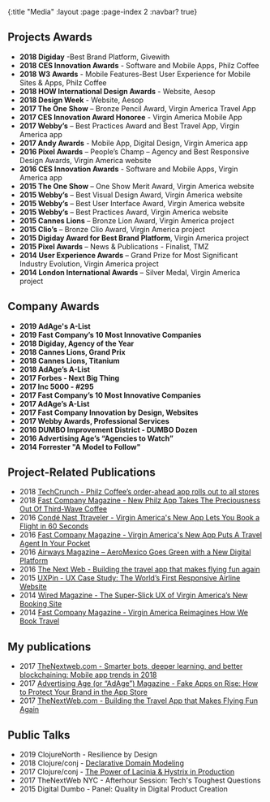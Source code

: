 {:title "Media"
 :layout :page
 :page-index 2
 :navbar? true}

## Projects Awards

* **2018 Digiday** -Best Brand Platform, Givewith
* **2018 CES Innovation Awards** - Software and Mobile Apps, Philz Coffee
* **2018 W3 Awards** - Mobile Features-Best User Experience for Mobile Sites & Apps, Philz Coffee
* **2018 HOW International Design Awards** - Website, Aesop
* **2018 Design Week** - Website, Aesop
* **2017 The One Show** – Bronze Pencil Award, Virgin America Travel App
* **2017 CES Innovation Award Honoree** - Virgin America Mobile App
* **2017 Webby’s** – Best Practices Award and Best Travel App, Virgin America app
* **2017 Andy Awards** - Mobile App, Digital Design, Virgin America app
* **2016 Pixel Awards** – People’s Champ – Agency and Best Responsive Design Awards, Virgin America website
* **2016 CES Innovation Awards** - Software and Mobile Apps, Virgin America app
* **2015 The One Show** – One Show Merit Award, Virgin America website
* **2015 Webby’s** – Best Visual Design Award, Virgin America website
* **2015 Webby’s** – Best User Interface Award, Virgin America website
* **2015 Webby’s** – Best Practices Award, Virgin America website
* **2015 Cannes Lions** – Bronze Lion Award, Virgin America project
* **2015 Clio’s** – Bronze Clio Award, Virgin America project
* **2015 Digiday Award for Best Brand Platform**, Virgin America project
* **2015 Pixel Awards** – News & Publications - Finalist, TMZ
* **2014 User Experience Awards** – Grand Prize for Most Significant Industry Evolution, Virgin America project
* **2014 London International Awards** – Silver Medal, Virgin America project

## Company Awards

* **2019 AdAge's A-List**
* **2019 Fast Company’s 10 Most Innovative Companies**
* **2018 Digiday, Agency of the Year**
* **2018 Cannes Lions, Grand Prix**
* **2018 Cannes Lions, Titanium**
* **2018 AdAge’s A-List**
* **2017 Forbes - Next Big Thing**
* **2017 Inc 5000 - #295**
* **2017 Fast Company’s 10 Most Innovative Companies**
* **2017 AdAge’s A-List**
* **2017 Fast Company Innovation by Design, Websites**
* **2017 Webby Awards, Professional Services**
* **2016 DUMBO Improvement District - DUMBO Dozen**
* **2016 Advertising Age’s “Agencies to Watch”**
* **2014 Forrester "A Model to Follow"**

## Project-Related Publications

* 2018 [TechCrunch - Philz Coffee’s order-ahead app rolls out to all stores](https://techcrunch.com/2018/03/12/philz-coffees-order-ahead-app-rolls-out-to-all-stores/?ncid=rss)
* 2018 [Fast Company Magazine - New Philz App Takes The Preciousness Out Of Third-Wave Coffee](https://www.fastcodesign.com/90163781/new-philz-app-takes-the-preciousness-out-of-third-wave-coffee)
* 2016 [Condé Nast Ttraveler - Virgin America's New App Lets You Book a Flight in 60 Seconds](http://www.cntraveler.com/stories/2016-07-28/virgin-america-new-app-lets-you-book-a-flight-in-60-seconds)
* 2016 [Fast Company Magazine - Virgin America's New App Puts A Travel Agent In Your Pocket](https://www.fastcodesign.com/3062242/terminal-velocity/virgin-americas-new-app-puts-a-travel-agent-in-your-pocket)
* 2016 [Airways Magazine – AeroMexico Goes Green with a New Digital Platform](https://airwaysmag.com/industry/aeromexico-new-digital-platform/)
* 2016 [The Next Web - Building the travel app that makes flying fun again](https://thenextweb.com/insider/2016/09/29/the-app-that-makes-flying-fun-again/)
* 2015 [UXPin - UX Case Study: The World’s First Responsive Airline Website](https://www.uxpin.com/studio/blog/ux-case-study-the-worlds-first-responsive-airline-website/)
* 2014 [Wired Magazine - The Super-Slick UX of Virgin America’s New Booking Site](https://www.wired.com/2014/06/the-super-slick-ux-of-virgin-americas-new-booking-site/)
* 2014 [Fast Company Magazine - Virgin America Reimagines How We Book Travel](https://www.fastcodesign.com/3031797/virgin-america-reimagines-how-we-book-travel)

## My publications

* 2017 [TheNextweb.com - Smarter bots, deeper learning, and better blockchaining: Mobile app trends in 2018](https://thenextweb.com/contributors/2017/12/08/smarter-bots-deeper-learning-better-blockchaining-mobile-app-trends-2018/)
* 2017 [Advertising Age (or “AdAge”) Magazine - Fake Apps on Rise: How to Protect Your Brand in the App Store](http://adage.com/article/digitalnext/protecting-brands-fake-apps/307483/)
* 2017 [TheNextWeb.com - Building the Travel App that Makes Flying Fun Again](https://thenextweb.com/insider/2016/09/29/the-app-that-makes-flying-fun-again/#.tnw_qrCjrLFC)

## Public Talks

* 2019 ClojureNorth - Resilience by Design
* 2018 Clojure/conj - [Declarative Domain Modeling](https://www.youtube.com/watch?v=EDojA_fahvM)
* 2017 Clojure/conj - [The Power of Lacinia & Hystrix in Production](https://github.com/luchiniatwork/conj2017)
* 2017 TheNextWeb NYC - Afterhour Session: Tech's Toughest Questions
* 2015 Digital Dumbo - Panel: Quality in Digital Product Creation
